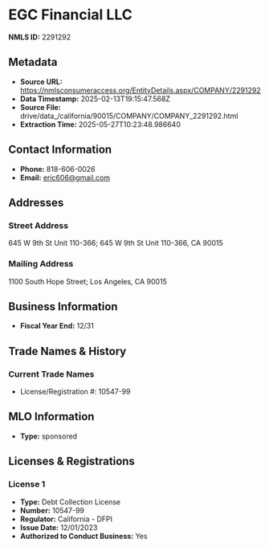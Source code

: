 # EGC Financial LLC

**NMLS ID:** 2291292

## Metadata
- **Source URL:** https://nmlsconsumeraccess.org/EntityDetails.aspx/COMPANY/2291292
- **Data Timestamp:** 2025-02-13T19:15:47.568Z
- **Source File:** drive/data_/california/90015/COMPANY/COMPANY_2291292.html
- **Extraction Time:** 2025-05-27T10:23:48.986640

## Contact Information
- **Phone:** 818-606-0026
- **Email:** eric606@gmail.com

## Addresses
### Street Address
645 W 9th St Unit 110-366; 645 W 9th St Unit 110-366, CA 90015

### Mailing Address
1100 South Hope Street; Los Angeles, CA 90015

## Business Information
- **Fiscal Year End:** 12/31

## Trade Names & History
### Current Trade Names
- License/Registration #: 10547-99

## MLO Information
- **Type:** sponsored

## Licenses & Registrations

### License 1
- **Type:** Debt Collection License
- **Number:** 10547-99
- **Regulator:** California - DFPI
- **Issue Date:** 12/01/2023
- **Authorized to Conduct Business:** Yes
